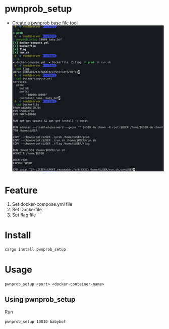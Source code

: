 # pwnprob_setup
- Create a pwnprob base file tool
![preview](images/preview.png)

# Feature
1. Set docker-compose.yml file
2. Set Dockerfile
3. Set flag file

# Install
```bash
cargo install pwnprob_setup
```

# Usage
`pwnprob_setup <port> <docker-container-name>`

## Using pwnprob_setup
Run
```bash
pwnprob_setup 10010 babybof
```
